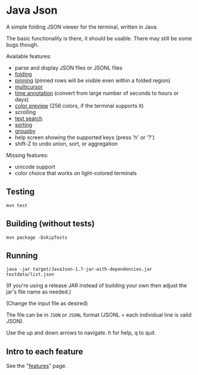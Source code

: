 # Java Json

A simple folding JSON viewer for the terminal, written in Java.

The basic functionality is there, it should be usable. There may still be some bugs though.

Available features:

- parse and display JSON files or JSONL files
- [folding](doc/features.md#folding)
- [pinning](doc/features.md#pinning) (pinned rows will be visible even within a folded region)
- [multicursor](doc/features.md#multicursor)
- [time annotation](doc/features.md#annotations) (convert from large number of seconds to hours or days)
- [color preview](doc/features.md#annotations) (256 colors, if the terminal supports it)
- scrolling
- [text search](doc/features.md#search)
- [sorting](doc/features.md#sorting)
- [groupby](doc/features.md#groupby)
- help screen showing the supported keys (press 'h' or '?')
- shift-Z to undo union, sort, or aggregation

Missing features:
- unicode support
- color choice that works on light-colored terminals

## Testing

```
mvn test
```

## Building (without tests)

```
mvn package -DskipTests
```

## Running

```
java -jar target/JavaJson-1.7-jar-with-dependencies.jar testdata/list.json
```

(If you're using a release JAR instead of building your own then adjust the jar's file name
as needed.)

(Change the input file as desired)

The file can be in `JSON` or `JSONL` format (JSONL = each individual line is valid JSON). 

Use the up and down arrows to navigate. h for help, q to quit.

## Intro to each feature

See the "[features](doc/features.md)" page.